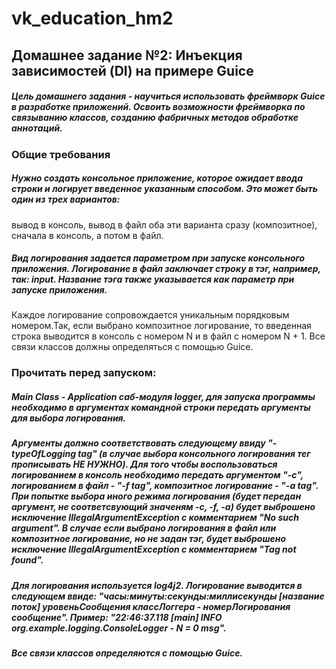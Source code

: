 # vk_education_hm2

## Домашнее задание №2: Инъекция зависимостей (DI) на примере Guice
##### Цель домашнего задания - научиться использовать фреймворк Guice в разработке приложений. Освоить возможности фреймворка по связыванию классов, созданию фабричных методов обработке аннотаций.

### Общие требования
##### Нужно создать консольное приложение, которое ожидает ввода строки и логирует введенное указанным способом. Это может быть один из трех вариантов: 
вывод в консоль, вывод в файл оба эти варианта сразу (композитное), сначала в консоль, а потом в файл. 
##### Вид логирования задается параметром при запуске консольного приложения. Логирование в файл заключает строку в тэг, например, так: <a>input</a>. Название тэга также указывается как параметр при запуске приложения. 
Каждое логирование сопровождается уникальным порядковым номером.Так, если выбрано композитное логирование, то введенная строка выводится в консоль с номером N и в файл с номером N + 1.
Все связи классов должны определяться с помощью Guice.

### Прочитать перед запуском:
##### Main Class - Application саб-модуля logger, для запуска программы необходимо в аргументах командной строки передать аргументы для выбора логирования.
##### Аргументы должно соответствовать следующему ввиду "-typeOfLogging tag" (в случае выбора консольного логирования тег прописывать НЕ НУЖНО). Для того чтобы воспользоваться логированием в консоль необходимо передать аргументом "-с", логированием в файл - "-f tag", композитное логирование - "-a tag". При попытке выбора иного режима логирования (будет передан аргумент, не соответсвующий значеням -с, -f, -a) будет выброшено исключение IllegalArgumentException с комментарием "No such argument". В случае если выбрано логирования в файл или композитное логирование, но не задан тэг, будет выброшено исключение IllegalArgumentException с комментарием "Tag not found".
##### Для логирования используется log4j2. Логирование выводится в следующем ввиде: "часы:минуты:секунды:миллисекунды [название поток] уровеньСообщения классЛоггера - номерЛогирования сообщение". Пример: "22:46:37.118 [main] INFO  org.example.logging.ConsoleLogger - N = 0 msg".
##### Все связи классов определяются с помощью Guice.

